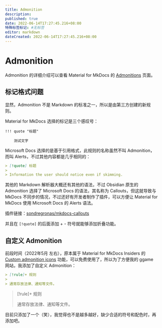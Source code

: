 ```yaml
---
title: Admonition
description:
published: true
date: 2022-06-14T17:27:45.216+08:00
特殊标签标记: #无标签
editor: markdown
dateCreated: 2022-06-14T17:27:45.216+08:00
---
```


# Admonition

Admonition 的详细介绍可以查看 Material for MkDocs 的 [Admonitions](https://squidfunk.github.io/mkdocs-material/reference/admonitions/) 页面。

## 标记格式问题

显然，Admonition 不是 Markdown 的标准之一，所以是由第三方创建的新规则。

Material for MkDocs 选择的标记是三个感叹号：

``` text
!!! quote "标题"

    测试文字
```

Microsoft Docs 选择的是基于引用格式，此规则的名称虽然不叫 Admonition，而叫 Alerts，不过其他内容都是几乎相同的：

``` markdown
> [!quote] 标题
>
> Information the user should notice even if skimming.
```

其他的 Markdown 解析器大概还有其他的语法，不过 Obsidian 原生的 Admonition 选择了 Microsoft Docs 的语法，其名称为 Callouts，但这就导致与 MkDocs 不同步的情况，不过还好有开发者制作了插件，可以方便让 Material for MkDocs 使用 Microsoft Docs 的 Alerts 语法。

插件链接：[sondregronas/mkdocs-callouts](https://github.com/sondregronas/mkdocs-callouts)

并且在 `[!quote]` 的后面添加 + - 符号就能够添加折叠功能。

## 自定义 Admonition

前段时间（2022年5月 左右），原本属于 Material for MkDocs Insiders 的 [Custom admonition icons](https://squidfunk.github.io/mkdocs-material/reference/admonitions/#admonition-icons) 功能，可以免费使用了，所以为了方便我的 ggame 网站，我添加了自定义 Admonition：

``` markdown
> [!rule]+ 规则
>
> 通常存放法律、通知等文件。
```

> [!rule]+ 规则
>
> 通常存放法律、通知等文件。

目前只添加了一个（笑），我觉得也不是越多越好，缺少合适的符号和配色时，再添加吧。
